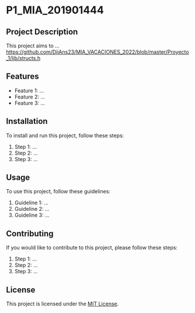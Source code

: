 # P1_MIA_201901444

## Project Description

This project aims to ...
https://github.com/DiiAns23/MIA_VACACIONES_2022/blob/master/Proyecto_1/lib/structs.h

## Features

- Feature 1: ...
- Feature 2: ...
- Feature 3: ...

## Installation

To install and run this project, follow these steps:

1. Step 1: ...
2. Step 2: ...
3. Step 3: ...

## Usage

To use this project, follow these guidelines:

1. Guideline 1: ...
2. Guideline 2: ...
3. Guideline 3: ...

## Contributing

If you would like to contribute to this project, please follow these steps:

1. Step 1: ...
2. Step 2: ...
3. Step 3: ...

## License

This project is licensed under the [MIT License](https://opensource.org/licenses/MIT).
